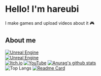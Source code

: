 <h1>Hello! I'm hareubi</h1>

I make games and upload videos about it 🎮
    
<h2>About me</h2>        

[![Unreal Engine](https://img.shields.io/badge/gitlab-%23313131.svg?style=for-the-badge&logo=gitlab&logoColor=#FC6D26)](https://gitlab.com/hareubi)      
[![Unreal Engine](https://img.shields.io/badge/unrealengine-%23313131.svg?style=for-the-badge&logo=unrealengine&logoColor=white)](https://gitlab.com/hareubi)      
[![Itch.io](https://img.shields.io/badge/Itch-%23FF0B34.svg?style=for-the-badge&logo=Itch.io&logoColor=white)](https://hareubi.itch.io/)
[![YouTube](https://img.shields.io/badge/YouTube-%23FF0000.svg?style=for-the-badge&logo=YouTube&logoColor=white)](https://youtube.com/@hareubi)
[![Anurag's github stats](https://github-readme-stats-hareubi.vercel.app/api?username=hareubi&title_color=FFF5E1&bg_color=30,6B240C,994D1C,E48F45,F5CCA0&text_color=FFF5E1&border_color=db691d&show_icons=true&icon_color=db691d&border_radius=15&cache_seconds=21600&card_width=500&text_bold=false)](https://github.com/anuraghazra/github-readme-stats)        
![Top Langs](https://github-readme-stats-hareubi.vercel.app/api/top-langs/?layout=compact&username=hareubi&title_color=FFF5E1&bg_color=30,6B240C,994D1C,E48F45,F5CCA0&text_color=FFF5E1&border_color=db691d&show_icons=true&icon_color=FFF5E1&border_radius=15&cache_seconds=21600&card_width=500)
[![Readme Card](https://github-readme-stats-hareubi.vercel.app/api/pin/?username=hareubi&title_color=FFF5E1&bg_color=30,6B240C,994D1C,E48F45,F5CCA0&text_color=FFF5E1&border_color=db691d&show_icons=true&icon_color=db691d&border_radius=15&cache_seconds=21600&card_width=500&repo=Cathon&show_owner=true)](https://github.com/hareubi/Cathon)
